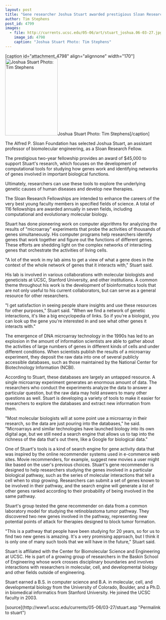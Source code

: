 ```yaml
---
layout: post
title: "Gene researcher Joshua Stuart awarded prestigious Sloan Research Fellowship"
author: Tim Stephens
post_id: 4799
images:
  - file: http://currents.ucsc.edu/05-06/art/stuart_joshua.06-03-27.jpg
    image_id: 4798
    caption: "Joshua Stuart Photo: Tim Stephens"
---
```


[caption id="attachment_4798" align="alignnone" width="170"]<a href="http://localhost/mysite/wp-content/uploads/2006/03/stuart_joshua.06-03-27.jpg"><img class="size-full wp-image-4798" src="http://localhost/mysite/wp-content/uploads/2006/03/stuart_joshua.06-03-27.jpg" alt="Joshua Stuart Photo: Tim Stephens" width="170" height="248" /></a>Joshua Stuart Photo: Tim Stephens[/caption]
<a name="content" id="content"></a>
<p>
  The Alfred P. Sloan Foundation has selected Joshua Stuart, an assistant professor of biomolecular engineering, as a Sloan Research Fellow.
</p>
<p>
  The prestigious two-year fellowship provides an award of $45,000 to support Stuart's research, which focuses on the development of computational tools for studying how genes work and identifying networks of genes involved in important biological functions.
</p>
<p>
  Ultimately, researchers can use these tools to explore the underlying genetic causes of human diseases and develop new therapies.
</p>
<p>
  The Sloan Research Fellowships are intended to enhance the careers of the very best young faculty members in specified fields of science. A total of 116 fellowships are awarded annually in seven fields, including computational and evolutionary molecular biology.
</p>
<p>
  Stuart has done pioneering work on computer algorithms for analyzing the results of "microarray" experiments that probe the activities of thousands of genes simultaneously. His computer programs help researchers identify genes that work together and figure out the functions of different genes. These efforts are shedding light on the complex networks of interacting genes that orchestrate the activities of living cells.
</p>
<p>
  "A lot of the work in my lab aims to get a view of what a gene does in the context of the whole network of genes that it interacts with," Stuart said.
</p>
<p>
  His lab is involved in various collaborations with molecular biologists and geneticists at UCSC, Stanford University, and other institutions. A common theme throughout his work is the development of bioinformatics tools that are not only useful to his current collaborators, but can serve as a general resource for other researchers.
</p>
<p>
  "I get satisfaction in seeing people share insights and use these resources for other purposes," Stuart said. "When we find a network of genetic interactions, it's like a big encyclopedia of links. So if you're a biologist, you can look up the gene you're interested in and see what other genes it interacts with."
</p>
<p>
  The emergence of DNA microarray technology in the 1990s has led to an explosion in the amount of information scientists are able to gather about the activities of large numbers of genes in different kinds of cells and under different conditions. When scientists publish the results of a microarray experiment, they deposit the raw data into one of several publicly accessible databases, such as those maintained by the National Center for Biotechnology Information (NCBI).
</p>
<p>
  According to Stuart, these databases are largely an untapped resource. A single microarray experiment generates an enormous amount of data. The researchers who conduct the experiments analyze the data to answer a particular question, but the raw data may hold answers to many other questions as well. Stuart is developing a variety of tools to make it easier for researchers to explore the databases and extract new information from them.
</p>
<p>
  "Most molecular biologists will at some point use a microarray in their research, so the data are just pouring into the databases," he said. "Microarrays and similar technologies have launched biology into its own digital age, but we still need a search engine that allows us to tap into the richness of the data that's out there, like a Google for biological data."
</p>
<p>
  One of Stuart's tools is a kind of search engine for gene activity data that was inspired by the online recommender systems used in e-commerce web sites. Movie recommenders, for example, suggest new movies a user might like based on the user's previous choices. Stuart's gene recommender is designed to help researchers studying the genes involved in a particular biological pathway, such as the series of molecular interactions that tell a cell when to stop growing. Researchers can submit a set of genes known to be involved in their pathway, and the search engine will generate a list of other genes ranked according to their probability of being involved in the same pathway.
</p>
<p>
  Stuart's group tested the gene recommender on data from a common laboratory model for studying the retinoblastoma tumor pathway. They discovered two new genes involved in the pathway, representing new potential points of attack for therapies designed to block tumor formation.
</p>
<p>
  "This is a pathway that people have been studying for 20 years, so for us to find two new genes is amazing. It's a very promising approach, but I think it is only one of many such tools that we will have in the future," Stuart said.
</p>
<p>
  Stuart is affiliated with the Center for Biomolecular Science and Engineering at UCSC. He is part of a growing group of researchers in the Baskin School of Engineering whose work crosses disciplinary boundaries and involves interactions with researchers in molecular, cell, and developmental biology and other fields outside of engineering.
</p>
<p>
  Stuart earned a B.S. in computer science and B.A. in molecular, cell, and developmental biology from the University of Colorado, Boulder, and a Ph.D. in biomedical informatics from Stanford University. He joined the UCSC faculty in 2003.
</p>
<form>
  <input name="t1" size="-1" type="hidden">
</form>




</p>
[source](http://www1.ucsc.edu/currents/05-06/03-27/stuart.asp "Permalink to stuart")
